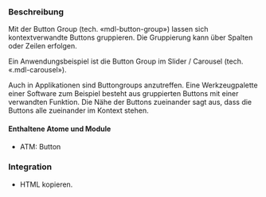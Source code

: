 
### Beschreibung
 
Mit der Button Group (tech. «mdl-button-group») lassen sich kontextverwandte Buttons gruppieren. Die Gruppierung kann über Spalten oder Zeilen erfolgen.

Ein Anwendungsbeispiel ist die Button Group im Slider / Carousel (tech. «.mdl-carousel»). 

Auch in Applikationen sind Buttongroups anzutreffen. Eine Werkzeugpalette einer Software zum Beispiel besteht aus gruppierten Buttons mit einer verwandten Funktion.
Die Nähe der Buttons zueinander sagt aus, dass die Buttons alle zueinander im Kontext stehen. 
 
#### Enthaltene Atome und Module
* ATM: Button
 
### Integration
 
* HTML kopieren.

